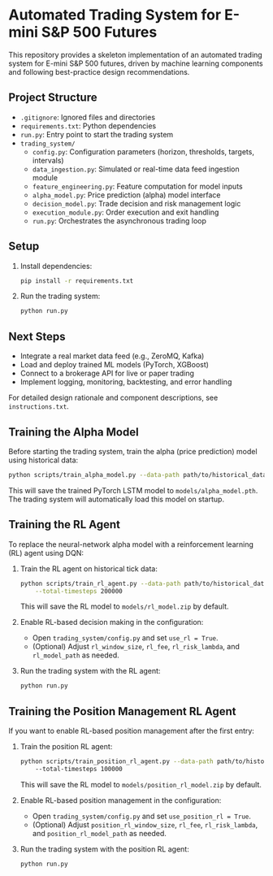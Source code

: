 # Automated Trading System for E-mini S&P 500 Futures

This repository provides a skeleton implementation of an automated trading system for E-mini S&P 500 futures, driven by machine learning components and following best-practice design recommendations.

## Project Structure
- `.gitignore`: Ignored files and directories
- `requirements.txt`: Python dependencies
- `run.py`: Entry point to start the trading system
- `trading_system/`
  - `config.py`: Configuration parameters (horizon, thresholds, targets, intervals)
  - `data_ingestion.py`: Simulated or real-time data feed ingestion module
  - `feature_engineering.py`: Feature computation for model inputs
  - `alpha_model.py`: Price prediction (alpha) model interface
  - `decision_model.py`: Trade decision and risk management logic
  - `execution_module.py`: Order execution and exit handling
  - `run.py`: Orchestrates the asynchronous trading loop

## Setup
1. Install dependencies:
   ```bash
   pip install -r requirements.txt
   ```
2. Run the trading system:
   ```bash
   python run.py
   ```

## Next Steps
- Integrate a real market data feed (e.g., ZeroMQ, Kafka)
- Load and deploy trained ML models (PyTorch, XGBoost)
- Connect to a brokerage API for live or paper trading
- Implement logging, monitoring, backtesting, and error handling

For detailed design rationale and component descriptions, see `instructions.txt`.
## Training the Alpha Model

Before starting the trading system, train the alpha (price prediction) model using historical data:

```bash
python scripts/train_alpha_model.py --data-path path/to/historical_data.csv
```

This will save the trained PyTorch LSTM model to `models/alpha_model.pth`. The trading system will automatically load this model on startup.
## Training the RL Agent

To replace the neural-network alpha model with a reinforcement learning (RL) agent using DQN:

1. Train the RL agent on historical tick data:
   ```bash
   python scripts/train_rl_agent.py --data-path path/to/historical_data.csv \
       --total-timesteps 200000
   ```
   This will save the RL model to `models/rl_model.zip` by default.

2. Enable RL-based decision making in the configuration:
   - Open `trading_system/config.py` and set `use_rl = True`.
   - (Optional) Adjust `rl_window_size`, `rl_fee`, `rl_risk_lambda`, and `rl_model_path` as needed.

3. Run the trading system with the RL agent:
   ```bash
   python run.py
   ```

## Training the Position Management RL Agent

If you want to enable RL-based position management after the first entry:

1. Train the position RL agent:
   ```bash
   python scripts/train_position_rl_agent.py --data-path path/to/historical_data.csv \\
       --total-timesteps 100000
   ```
   This will save the RL model to `models/position_rl_model.zip` by default.

2. Enable RL-based position management in the configuration:
   - Open `trading_system/config.py` and set `use_position_rl = True`.
   - (Optional) Adjust `position_rl_window_size`, `rl_fee`, `rl_risk_lambda`, and `position_rl_model_path` as needed.

3. Run the trading system with the position RL agent:
   ```bash
   python run.py
   ```
